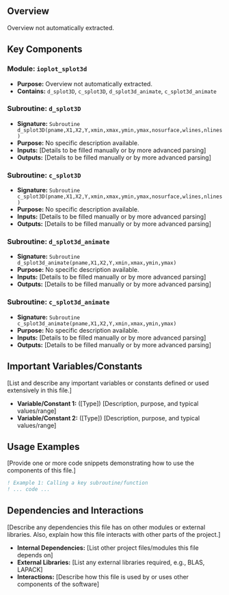 ## Overview

Overview not automatically extracted.

## Key Components

### Module: `ioplot_splot3d`
- **Purpose:** Overview not automatically extracted.
- **Contains:** `d_splot3D`, `c_splot3D`, `d_splot3d_animate`, `c_splot3d_animate`

### Subroutine: `d_splot3D`
- **Signature:** `Subroutine d_splot3D(pname,X1,X2,Y,xmin,xmax,ymin,ymax,nosurface,wlines,nlines)`
- **Purpose:** No specific description available.
- **Inputs:** [Details to be filled manually or by more advanced parsing]
- **Outputs:** [Details to be filled manually or by more advanced parsing]

### Subroutine: `c_splot3D`
- **Signature:** `Subroutine c_splot3D(pname,X1,X2,Y,xmin,xmax,ymin,ymax,nosurface,wlines,nlines)`
- **Purpose:** No specific description available.
- **Inputs:** [Details to be filled manually or by more advanced parsing]
- **Outputs:** [Details to be filled manually or by more advanced parsing]

### Subroutine: `d_splot3d_animate`
- **Signature:** `Subroutine d_splot3d_animate(pname,X1,X2,Y,xmin,xmax,ymin,ymax)`
- **Purpose:** No specific description available.
- **Inputs:** [Details to be filled manually or by more advanced parsing]
- **Outputs:** [Details to be filled manually or by more advanced parsing]

### Subroutine: `c_splot3d_animate`
- **Signature:** `Subroutine c_splot3d_animate(pname,X1,X2,Y,xmin,xmax,ymin,ymax)`
- **Purpose:** No specific description available.
- **Inputs:** [Details to be filled manually or by more advanced parsing]
- **Outputs:** [Details to be filled manually or by more advanced parsing]

## Important Variables/Constants

[List and describe any important variables or constants defined or used extensively in this file.]

- **Variable/Constant 1:** ([Type]) [Description, purpose, and typical values/range]
- **Variable/Constant 2:** ([Type]) [Description, purpose, and typical values/range]

## Usage Examples

[Provide one or more code snippets demonstrating how to use the components of this file.]

```fortran
! Example 1: Calling a key subroutine/function
! ... code ...
```

## Dependencies and Interactions

[Describe any dependencies this file has on other modules or external libraries. Also, explain how this file interacts with other parts of the project.]

- **Internal Dependencies:** [List other project files/modules this file depends on]
- **External Libraries:** [List any external libraries required, e.g., BLAS, LAPACK]
- **Interactions:** [Describe how this file is used by or uses other components of the software]
